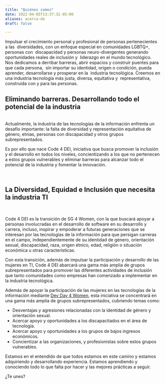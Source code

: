 ```yaml
---
title: "Quiénes somos"
date: 2022-04-05T13:37:31-05:00
aliases: acerca-de
draft: false

---
```


Impulsar el crecimiento personal y profesional de personas pertenecientes a las  diversidades, con un enfoque especial en comunidades LGBTQ+, personas con  discapacidad y personas neuro-divergentes generando oportunidades reales de inclusión y  liderazgo en el mundo tecnológico.  Nos dedicamos a derribar barreras, abrir espacios y construir puentes para que cada persona,  sin importar su identidad, origen o condición, pueda aprender, desarrollarse y prosperar en la  industria tecnológica. Creemos en una industria tecnología más justa, diversa, equitativa y  representativa, construida con y para las personas.


<h2 class="event-content title1">Eliminando barreras. Desarrollando todo el potencial de la industria</h2>

<br>
Actualmente, la industria de las tecnologías de la información enfrenta un desafío importante: la falta de diversidad y representación equitativa de género, etnias, personas con discapacidad y otros grupos subrepresentados. 

Es por ello que nace Code 4 DEI, iniciativa que busca promover la inclusión y el desarrollo en todos los niveles, concientizando a los que no pertenecen a estos grupos vulnerables y eliminar barreras para alcanzar todo el potencial de la industria y fomentar la innovación.

<br>

<h2 class="event-content title2">La Diversidad, Equidad e Inclusión que necesita la industria TI</h2>

<br>

Code 4 DEI es la transición de SG 4 Women, con la que buscará apoyar a personas involucradas en el desarrollo de software en su desarrollo y carrera, incluso, inspirar y empoderar a futuras generaciones que se interesan por las tecnologías de la información para que persigan carreras en el campo, independientemente de su identidad de género, orientación sexual, discapacidad, raza, origen étnico, edad, religión o situación económica u otras características.

Con esta transición, además de impulsar la participación y desarrollo de las mujeres en TI, Code 4 DEI abarcará una gama más amplia de grupos subrepresentados para promover las diferentes actividades de inclusión que tanto comunidades como empresas han comenzado a implementar en la industria tecnológica.

Además de apoyar la participación de las mujeres en las tecnologías de la información mediante [Dev Day 4 Women](https://devday4w.com/), esta iniciativa se concentrará en una gama más amplia de grupos subrepresentados, cubriendo temas como:

* Desventajas y agresiones relacionadas con la identidad de género y orientación sexual.
* Acercar apoyo y oportunidades a los discapacitados en el área de tecnología.
* Acercar apoyo y oportunidades a los grupos de bajos ingresos económicos.
* Concientizar a las organizaciones, y profesionistas sobre estos grupos vulnerables.

Estamos en el entendido de que todos estamos en este camino y estamos adquiriendo y desarrollando experiencia. Estamos aprendiendo y conociendo todo lo que falta por hacer y las mejores prácticas a seguir.

¿Te unes?
